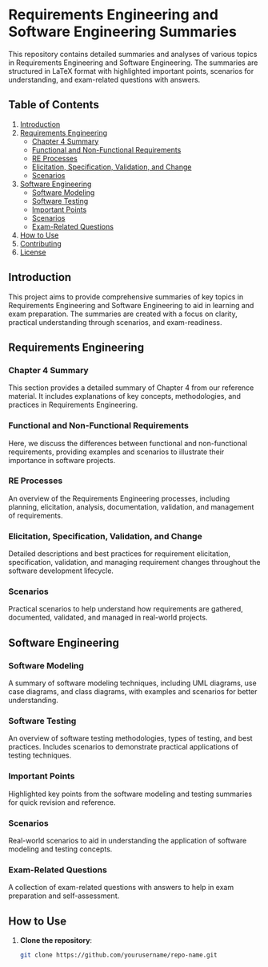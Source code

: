 # Requirements Engineering and Software Engineering Summaries

This repository contains detailed summaries and analyses of various topics in Requirements Engineering and Software Engineering. The summaries are structured in LaTeX format with highlighted important points, scenarios for understanding, and exam-related questions with answers.

## Table of Contents

1. [Introduction](#introduction)
2. [Requirements Engineering](#requirements-engineering)
   - [Chapter 4 Summary](#chapter-4-summary)
   - [Functional and Non-Functional Requirements](#functional-and-non-functional-requirements)
   - [RE Processes](#re-processes)
   - [Elicitation, Specification, Validation, and Change](#elicitation-specification-validation-and-change)
   - [Scenarios](#scenarios)
3. [Software Engineering](#software-engineering)
   - [Software Modeling](#software-modeling)
   - [Software Testing](#software-testing)
   - [Important Points](#important-points)
   - [Scenarios](#scenarios)
   - [Exam-Related Questions](#exam-related-questions)
4. [How to Use](#how-to-use)
5. [Contributing](#contributing)
6. [License](#license)

## Introduction

This project aims to provide comprehensive summaries of key topics in Requirements Engineering and Software Engineering to aid in learning and exam preparation. The summaries are created with a focus on clarity, practical understanding through scenarios, and exam-readiness.

## Requirements Engineering

### Chapter 4 Summary

This section provides a detailed summary of Chapter 4 from our reference material. It includes explanations of key concepts, methodologies, and practices in Requirements Engineering.

### Functional and Non-Functional Requirements

Here, we discuss the differences between functional and non-functional requirements, providing examples and scenarios to illustrate their importance in software projects.

### RE Processes

An overview of the Requirements Engineering processes, including planning, elicitation, analysis, documentation, validation, and management of requirements.

### Elicitation, Specification, Validation, and Change

Detailed descriptions and best practices for requirement elicitation, specification, validation, and managing requirement changes throughout the software development lifecycle.

### Scenarios

Practical scenarios to help understand how requirements are gathered, documented, validated, and managed in real-world projects.

## Software Engineering

### Software Modeling

A summary of software modeling techniques, including UML diagrams, use case diagrams, and class diagrams, with examples and scenarios for better understanding.

### Software Testing

An overview of software testing methodologies, types of testing, and best practices. Includes scenarios to demonstrate practical applications of testing techniques.

### Important Points

Highlighted key points from the software modeling and testing summaries for quick revision and reference.

### Scenarios

Real-world scenarios to aid in understanding the application of software modeling and testing concepts.

### Exam-Related Questions

A collection of exam-related questions with answers to help in exam preparation and self-assessment.

## How to Use

1. **Clone the repository**: 
   ```bash
   git clone https://github.com/yourusername/repo-name.git

